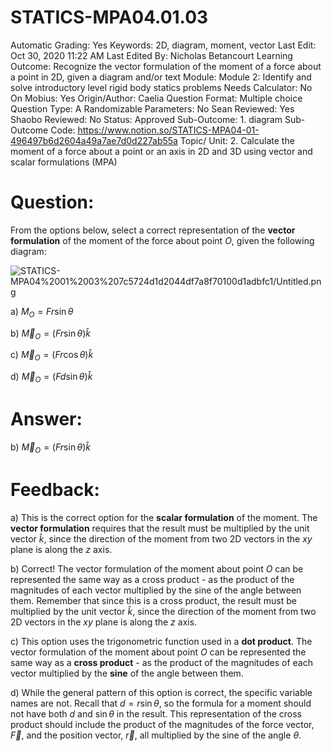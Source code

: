 # STATICS-MPA04.01.03

Automatic Grading: Yes
Keywords: 2D, diagram, moment, vector
Last Edit: Oct 30, 2020 11:22 AM
Last Edited By: Nicholas Betancourt
Learning Outcome: Recognize the vector formulation of the moment of a force about a point in 2D, given a diagram and/or text
Module: Module 2: Identify and solve introductory level rigid body statics problems
Needs Calculator: No
On Mobius: Yes
Origin/Author: Caelia
Question Format: Multiple choice
Question Type: A
Randomizable Parameters: No
Sean Reviewed: Yes
Shaobo Reviewed: No
Status: Approved
Sub-Outcome: 1. diagram
Sub-Outcome Code: https://www.notion.so/STATICS-MPA04-01-496497b6d2604a49a7ae7d0d227ab55a
Topic/ Unit: 2. Calculate the moment of a force about a point or an axis in 2D and 3D using vector and scalar formulations (MPA)

# Question:

From the options below, select a correct representation of the **vector formulation** of the moment of the force about point $O$, given the following diagram:

![STATICS-MPA04%2001%2003%207c5724d1d2044df7a8f70100d1adbfc1/Untitled.png](STATICS-MPA04%2001%2003%207c5724d1d2044df7a8f70100d1adbfc1/Untitled.png)

a) $M_O=Fr\sin\theta$

b) $\overrightarrow{M}_O=(Fr\sin\theta)\hat{k}$

c) $\overrightarrow{M}_O=(Fr\cos\theta)\hat{k}$

d) $\overrightarrow{M}_O=(Fd\sin\theta)\hat{k}$

# Answer:

b) $\overrightarrow{M}_O=(Fr\sin\theta)\hat{k}$

# Feedback:

a) This is the correct option for the **scalar formulation** of the moment. The **vector formulation** requires that the result must be multiplied by the unit vector $\hat{k}$, since the direction of the moment  from two 2D vectors in the $xy$ plane is along the $z$ axis. 

b) Correct! The vector formulation of the moment about point $O$ can be represented the same way as a cross product - as the product of the magnitudes of each vector multiplied by the sine of the angle between them. Remember that since this is a cross product, the result must be multiplied by the unit vector $\hat{k}$, since the direction of the moment  from two 2D vectors in the $xy$ plane is along the $z$ axis. 

c) This option uses the trigonometric function used in a **dot product**. The vector formulation of the moment about point $O$ can be represented the same way as a **cross product** - as the product of the magnitudes of each vector multiplied by the **sine** of the angle between them.

d) While the general pattern of this option is correct, the specific variable names are not. Recall that $d=r\sin\theta$, so the formula for a moment should not have both $d$ and $\sin\theta$ in the result. This representation of the cross product should include the product of the magnitudes of the force vector, $\overrightarrow{F}$, and the position vector, $\overrightarrow{r}$, all multiplied by the sine of the angle $\theta$.